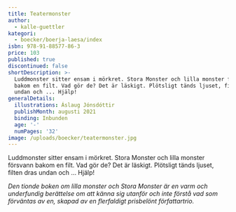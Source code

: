 ```yaml
---
title: Teatermonster
author:
  - kalle-guettler
kategori:
  - boecker/boerja-laesa/index
isbn: 978-91-88577-86-3
price: 103
published: true
discontinued: false
shortDescription: >-
  Luddmonster sitter ensam i mörkret. Stora Monster och lilla monster försvann
  bakom en filt. Vad gör de? Det är läskigt. Plötsligt tänds ljuset, filten dras
  undan och ... Hjälp!
generalDetails:
  illustrations: Áslaug Jónsdóttir
  publishMonth: augusti 2021
  binding: Inbunden
  age: '-'
  numPages: '32'
image: /uploads/boecker/teatermonster.jpg
---
```

Luddmonster sitter ensam i mörkret. Stora Monster och lilla monster försvann bakom en filt. Vad gör de? Det är läskigt. Plötsligt tänds ljuset, filten dras undan och ... Hjälp!

_Den tionde boken om lilla monster och Stora Monster är en varm och underfundig berättelse om att känna sig utanför och inte förstå vad som förväntas av en, skapad av en flerfaldigt prisbelönt författartrio._
